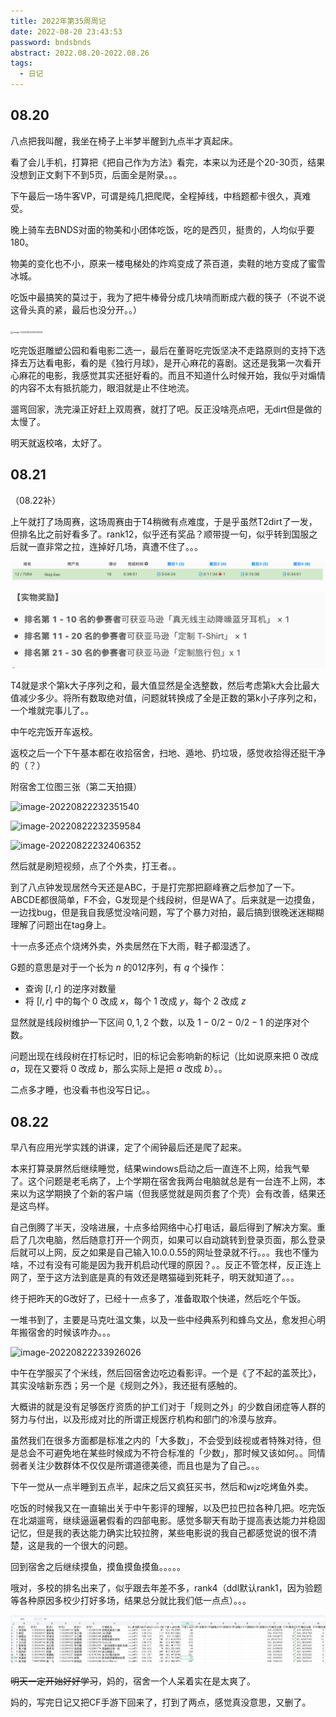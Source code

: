 ```yaml
---
title: 2022年第35周周记
date: 2022-08-20 23:43:53
password: bndsbnds
abstract: 2022.08.20-2022.08.26
tags:
  - 日记
---
```


## 08.20

八点把我叫醒，我坐在椅子上半梦半醒到九点半才真起床。

看了会儿手机，打算把《把自己作为方法》看完，本来以为还是个20-30页，结果没想到正文剩下不到5页，后面全是附录。。。

下午最后一场牛客VP，可谓是纯几把爬爬，全程掉线，中档题都卡很久，真难受。

晚上骑车去BNDS对面的物美和小团体吃饭，吃的是西贝，挺贵的，人均似乎要180。

物美的变化也不小，原来一楼电梯处的炸鸡变成了茶百道，卖鞋的地方变成了蜜雪冰城。

吃饭中最搞笑的莫过于，我为了把牛棒骨分成几块啃而断成六截的筷子（不说不说这骨头真的紧，最后也没分开。。）

<img src="https://raw.githubusercontent.com/SkqLiiiao/image/main/202208202353209.png" alt="image-20220820235345134" style="zoom:25%;" />

吃完饭逛雕塑公园和看电影二选一，最后在董哥吃完饭坚决不走路原则的支持下选择去万达看电影，看的是《独行月球》，是开心麻花的喜剧。这还是我第一次看开心麻花的电影，我感觉其实还挺好看的。而且不知道什么时候开始，我似乎对煽情的内容不太有抵抗能力，眼泪就是止不住地流。

遛弯回家，洗完澡正好赶上双周赛，就打了吧。反正没啥亮点吧，无dirt但是做的太慢了。

明天就返校咯，太好了。

## 08.21

（08.22补）

上午就打了场周赛，这场周赛由于T4稍微有点难度，于是乎虽然T2dirt了一发，但排名比之前好看多了。rank12，似乎还有奖品？顺带提一句，似乎转到国服之后就一直非常之拉，连掉好几场，真遭不住了。。。

![image-20220822232259857](https://raw.githubusercontent.com/SkqLiiiao/image/main/202208222322930.png)

![image-20220822232314129](https://raw.githubusercontent.com/SkqLiiiao/image/main/202208222323150.png)

T4就是求个第k大子序列之和，最大值显然是全选整数，然后考虑第k大会比最大值减少多少。将所有数取绝对值，问题就转换成了全是正数的第k小子序列之和，一个堆就完事儿了。。

中午吃完饭开车返校。

返校之后一个下午基本都在收拾宿舍，扫地、遁地、扔垃圾，感觉收拾得还挺干净的（？）

附宿舍工位图三张（第二天拍摄）

![image-20220822232351540](https://raw.githubusercontent.com/SkqLiiiao/image/main/202208222323579.png)

![image-20220822232359584](https://raw.githubusercontent.com/SkqLiiiao/image/main/202208222323618.png)

![image-20220822232406352](https://raw.githubusercontent.com/SkqLiiiao/image/main/202208222324387.png)

然后就是刷短视频，点了个外卖，打王者。。

到了八点钟发现居然今天还是ABC，于是打完那把巅峰赛之后参加了一下。ABCDE都很简单，F不会，G发现是个线段树，但是WA了。后来就是一边摸鱼，一边找bug，但是我自我感觉没啥问题，写了个暴力对拍，最后搞到很晚迷迷糊糊理解了问题出在tag身上。

十一点多还点个烧烤外卖，外卖居然在下大雨，鞋子都湿透了。

G题的意思是对于一个长为 $n$ 的012序列，有 $q$ 个操作：

- 查询 $[l,r]$ 的逆序对数量
- 将 $[l,r]$ 中的每个 $0$ 改成 $x$，每个 $1$ 改成 $y$，每个 $2$ 改成 $z$

显然就是线段树维护一下区间 $0,1,2$ 个数，以及 $1-0/2-0/2-1$ 的逆序对个数。

问题出现在线段树在打标记时，旧的标记会影响新的标记（比如说原来把 $0$ 改成 $a$，现在又要将 $0$ 改成 $b$，那么实际上是把 $a$ 改成 $b$）。。

二点多才睡，也没看书也没写日记。。

## 08.22

早八有应用光学实践的讲课，定了个闹钟最后还是爬了起来。

本来打算录屏然后继续睡觉，结果windows启动之后一直连不上网，给我气晕了。这个问题是老毛病了，上个学期在宿舍我两台电脑就总是有一台连不上网，本来以为这学期换了个新的客户端（但我感觉就是网页套了个壳）会有改善，结果还是这鸟样。

自己倒腾了半天，没啥进展，十点多给网络中心打电话，最后得到了解决方案。重启了几次电脑，然后随意打开一个网页，如果可以自动跳转到登录页面，那么登录后就可以上网，反之如果是自己输入10.0.0.55的网址登录就不行。。。我也不懂为啥，不过有没有可能是因为我开机启动代理的原因？。。反正不管怎样，反正连上网了，至于这方法到底是真的有效还是瞎猫碰到死耗子，明天就知道了。。。

终于把昨天的G改好了，已经十一点多了，准备取取个快递，然后吃个午饭。

一堆书到了，主要是马克吐温文集，以及一些中经典系列和蜂鸟文丛，愈发担心明年搬宿舍的时候该咋办。。。

![image-20220822233926026](https://raw.githubusercontent.com/SkqLiiiao/image/main/202208222339080.png)

中午在学服买了个米线，然后回宿舍边吃边看影评。一个是《了不起的盖茨比》，其实没啥新东西；另一个是《规则之外》，我还挺有感触的。

大概讲的就是没有足够医疗资质的护工们对于「规则之外」的少数自闭症等人群的努力与付出，以及形成对比的所谓正规医疗机构和部门的冷漠与放弃。

虽然我们在很多方面都是标准之内的「大多数」，不会受到歧视或者特殊对待，但是总会不可避免地在某些时候成为不符合标准的「少数」，那时候又该如何。。同情弱者关注少数群体不仅仅是所谓道德美德，而且也是为了自己。。。

下午一觉从一点半睡到五点半，起床之后又疯狂买书，然后和wjz吃烤鱼外卖。

吃饭的时候我又在一直输出关于中午影评的理解，以及巴拉巴拉各种几把。吃完饭在北湖遛弯，继续逼逼暑假看的四部电影。感觉多聊天有助于提高表达能力并稳固记忆，但是我的表达能力确实比较拉胯，某些电影说的我自己都感觉说的很不清楚，这是我的一个很大的问题。

回到宿舍之后继续摸鱼，摸鱼摸鱼摸鱼。。。。。

哦对，多校的排名出来了，似乎跟去年差不多，rank4（ddl默认rank1，因为验题等各种原因多校少打好多场，结果总分就比我们低一点点）。。。

![image-20220822235257199](https://raw.githubusercontent.com/SkqLiiiao/image/main/202208222352244.png)

~~明天一定开始好好学习~~，妈的，宿舍一个人呆着实在是太爽了。

妈的，写完日记又把CF手游下回来了，打到了两点，感觉真没意思，又删了。
